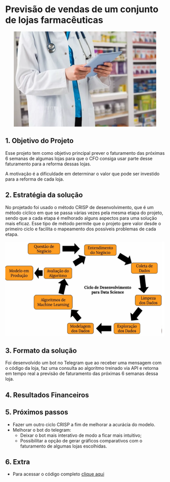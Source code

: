 # Previsão de vendas de um conjunto de lojas farmacêuticas 

<div align="center">
 <img height="300em" src="https://github.com/laaisfmaia/rossmann_project/blob/main/foto_capa.png">
</div>

## 1. Objetivo do Projeto

Esse projeto tem como objetivo principal prever o faturamento das próximas 6 semanas de algumas lojas para que o CFO consiga usar parte desse faturamento para a reforma dessas lojas. 

A motivação é a dificuldade em determinar o valor que pode ser investido para a reforma de cada loja. 

## 2. Estratégia da solução

No projetado foi usado o método CRISP de desenvolvimento, que é um método cíclico em que se passa várias vezes pela mesma etapa do projeto, sendo que a cada etapa é melhorado alguns aspectos para uma solução mais eficaz. Esse tipo de método permite que o projeto gere valor desde o primeiro ciclo e facilita o mapeamento dos possíveis problemas de cada etapa. 

<div align="center">
 <img height="300em" src="https://github.com/laaisfmaia/rossmann_project/blob/main/crisp.png">
</div>

## 3. Formato da solução

Foi desenvolvido um bot no Telegram que ao receber uma mensagem com o código da loja, faz uma consulta ao algoritmo treinado via API e retorna em tempo real a previsão de faturamento das próximas 6 semanas dessa loja. 


## 4. Resultados Financeiros


## 5. Próximos passos

- Fazer um outro ciclo CRISP a fim de melhorar a acurácia do modelo.
- Melhorar o bot do telegram:
  - Deixar o bot mais interativo de modo a ficar mais intuitivo; 
  - Possibilitar a opção de gerar gráficos comparativos com o faturamento de algumas lojas escolhidas. 

## 6. Extra

- Para acessar o código completo [clique aqui](https://github.com/laaisfmaia/rossmann_project/blob/main/projeto_completo.ipynb)
